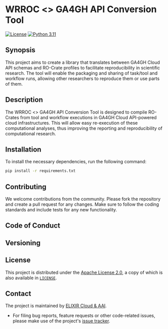 # WRROC <> GA4GH API Conversion Tool
[![License](https://img.shields.io/badge/License-Apache_2.0-blue.svg)](./LICENSE)
[![Python 3.11](https://img.shields.io/badge/python-3.11-blue.svg)](https://www.python.org/downloads/release/python-311/)

## Synopsis
This project aims to create a library that translates between GA4GH Cloud API schemas and RO-Crate profiles to facilitate reproducibility in scientific research. The tool will enable the packaging and sharing of task/tool and workflow runs, allowing other researchers to reproduce them or use parts of them.

## Description
The WRROC <> GA4GH API Conversion Tool is designed to compile RO-Crates from tool and workflow executions in GA4GH Cloud API-powered cloud infrastructures. This will allow easy re-execution of these computational analyses, thus improving the reporting and reproducibility of computational research.

## Installation
To install the necessary dependencies, run the following command:
```bash
pip install -r requirements.txt
```

## Contributing

We welcome contributions from the community. Please fork the repository and create a pull request for any changes. Make sure to follow the coding standards and include tests for any new functionality.

## Code of Conduct

## Versioning

## License

This project is distributed under the [Apache License 2.0](https://img.shields.io/badge/License-Apache_2.0-blue.svg), a
copy of which is also available in [`LICENSE`][license].

## Contact

The project is maintained by [ELIXIR Cloud & AAI][elixir-cloud-aai].

- For filing bug reports, feature requests or other code-related issues, please
  make use of the project's [issue tracker](https://github.com/elixir-cloud-aai/wrroc-ga4gh-cloud-converter/issues).


[badge-url-license]: <http://www.apache.org/licenses/LICENSE-2.0>
[elixir-cloud-aai]: https://elixir-cloud.dcc.sib.swiss/
[license]: LICENSE